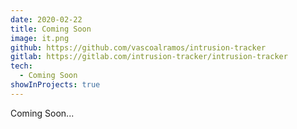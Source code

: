 ```yaml
---
date: 2020-02-22
title: Coming Soon
image: it.png
github: https://github.com/vascoalramos/intrusion-tracker
gitlab: https://gitlab.com/intrusion-tracker/intrusion-tracker
tech:
  - Coming Soon
showInProjects: true
---
```


Coming Soon...
